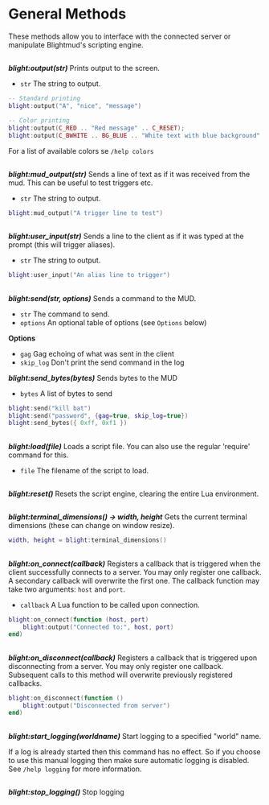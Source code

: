 # General Methods

These methods allow you to interface with the connected server or manipulate
Blightmud's scripting engine.

##

***blight:output(str)***
Prints output to the screen.
- `str`  The string to output.
```lua
-- Standard printing
blight:output("A", "nice", "message")

-- Color printing
blight:output(C_RED .. "Red message" .. C_RESET);
blight:output(C_BWHITE .. BG_BLUE .. "White text with blue background" .. C_RESET);
```
For a list of available colors se `/help colors`

##

***blight:mud_output(str)***
Sends a line of text as if it was received from the mud. This can be useful to test triggers etc.
- `str`  The string to output.
```lua
blight:mud_output("A trigger line to test")
```

##

***blight:user_input(str)***
Sends a line to the client as if it was typed at the prompt (this will trigger aliases).
- `str`  The string to output.
```lua
blight:user_input("An alias line to trigger")
```

##

***blight:send(str, options)***
Sends a command to the MUD.
- `str`     The command to send.
- `options` An optional table of options (see `Options` below)

**Options**
- `gag`         Gag echoing of what was sent in the client
- `skip_log`    Don't print the send command in the log

***blight:send_bytes(bytes)***
Sends bytes to the MUD
- `bytes`       A list of bytes to send

```lua
blight:send("kill bat")
blight:send("password", {gag=true, skip_log=true})
blight:send_bytes({ 0xff, 0xf1 })
```

##

***blight:load(file)***
Loads a script file. You can also use the regular 'require' command for this.
- `file`  The filename of the script to load.

##

***blight:reset()***
Resets the script engine, clearing the entire Lua environment.

##

***blight:terminal_dimensions() -> width, height***
Gets the current terminal dimensions (these can change on window resize).
```lua
width, height = blight:terminal_dimensions()
```

##

***blight:on_connect(callback)***
Registers a callback that is triggered when the client successfully connects to
a server. You may only register one callback. A secondary callback will overwrite
the first one.
The callback function may take two arguments: `host` and `port`.
- `callback`   A Lua function to be called upon connection.
```lua
blight:on_connect(function (host, port)
    blight:output("Connected to:", host, port)
end)
```

##

***blight:on_disconnect(callback)***
Registers a callback that is triggered upon disconnecting from a server. You
may only register one callback. Subsequent calls to this method will overwrite
previously registered callbacks.
```lua
blight:on_disconnect(function ()
    blight:output("Disconnected from server")
end)
```

##

***blight:start_logging(worldname)***
Start logging to a specified "world" name.

If a log is already started then this command has no effect. So if you choose to use this manual logging then make
sure automatic logging is disabled. See `/help logging` for more information.

##

***blight:stop_logging()***
Stop logging

